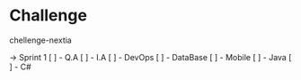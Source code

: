 # Challenge
chellenge-nextia

-> Sprint 1 
[ ] - Q.A
[ ] - I.A
[ ] - DevOps
[ ] - DataBase
[ ] - Mobile
[ ] - Java
[ ] - C#
